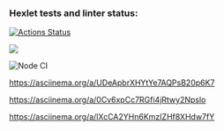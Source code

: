 ### Hexlet tests and linter status:
[![Actions Status](https://github.com/bloodywd/frontend-project-lvl1/workflows/hexlet-check/badge.svg)](https://github.com/bloodywd/frontend-project-lvl1/actions)

<a href="https://codeclimate.com/github/codeclimate/codeclimate/maintainability"><img src="https://api.codeclimate.com/v1/badges/a99a88d28ad37a79dbf6/maintainability" /></a>

![Node CI](https://github.com/bloodywd/frontend-project-lvl1/workflows/Node%20CI/badge.svg)

https://asciinema.org/a/UDeApbrXHYtYe7AQPsB20p6K7

https://asciinema.org/a/0Cv6xpCc7RGfi4jRtwy2Npslo

https://asciinema.org/a/lXcCA2YHn6KmzIZHf8XHdw7fY